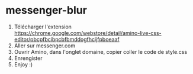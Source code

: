 # messenger-blur

1. Télécharger l'extension https://chrome.google.com/webstore/detail/amino-live-css-editor/pbcpfbcibpcbfbmddogfhcijfpboeaaf
2. Aller sur messenger.com
3. Ouvrir Amino, dans l'onglet domaine, copier coller le code de style.css
4. Enrengister
5. Enjoy :)

